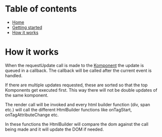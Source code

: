 # Table of contents

* [Home](home.md)
* [Getting started](getting-started.md)
* [How it works](how-it-works.md)

# How it works

When the requestUpdate call is made to the [Komponent](src/jsMain/kotlin/nl/astraeus/komp/Komponent.kt)
the update is queued in a callback. The callback will be called after the current event is handled.

If there are multiple updates requested, these are sorted so that the top Komponents get executed first. 
This way there will not be double updates of the same komponent.

The render call will be invoked and every html builder function (div, span etc.) will call the 
different HtmlBuilder functions like onTagStart, onTagAttributeChange etc.

In these functions the HtmlBuilder will compare the dom against the call being made and it will update the DOM
if needed.




